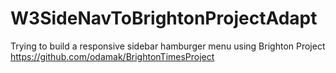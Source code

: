 # W3SideNavToBrightonProjectAdapt
Trying to build a responsive sidebar hamburger menu using Brighton Project https://github.com/odamak/BrightonTimesProject
